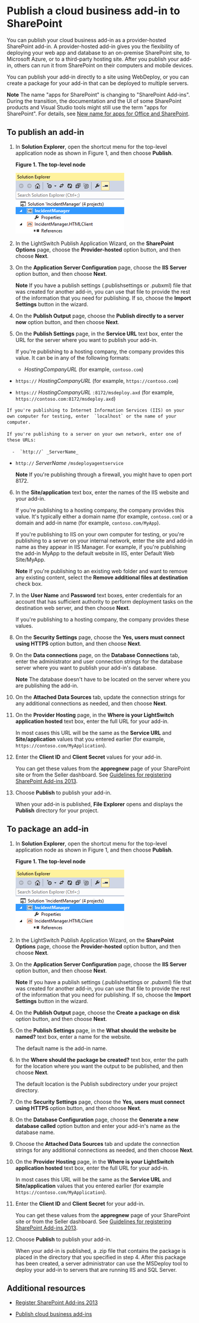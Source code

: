 
# Publish a cloud business add-in to SharePoint
You can publish your cloud business add-in as a provider-hosted SharePoint add-in. A provider-hosted add-in gives you the flexibility of deploying your web app and database to an on-premise SharePoint site, to Microsoft Azure, or to a third-party hosting site. After you publish your add-in, others can run it from SharePoint on their computers and mobile devices.
 
You can publish your add-in directly to a site using WebDeploy, or you can create a package for your add-in that can be deployed to multiple servers.
 

 **Note**  The name "apps for SharePoint" is changing to "SharePoint Add-ins". During the transition, the documentation and the UI of some SharePoint products and Visual Studio tools might still use the term "apps for SharePoint". For details, see  [New name for apps for Office and SharePoint](new-name-for-apps-for-sharepoint.md#bk_newname).
 


## To publish an add-in
<a name="publish"> </a>


1. In  **Solution Explorer**, open the shortcut menu for the top-level application node as shown in Figure 1, and then choose  **Publish**.
    
    **Figure 1. The top-level node**

 

     ![The IncidentManager node](../../images/CBA_IM_18.PNG)
 

 

 
2. In the LightSwitch Publish Application Wizard, on the  **SharePoint Options** page, choose the **Provider-hosted** option button, and then choose **Next**.
    
 
3. On the  **Application Server Configuration** page, choose the **IIS Server** option button, and then choose **Next**.
    
     **Note**  If you have a publish settings (.publishsettings or .pubxml) file that was created for another add-in, you can use that file to provide the rest of the information that you need for publishing. If so, choose the  **Import Settings** button in the wizard.
4. On the  **Publish Output** page, choose the **Publish directly to a server now** option button, and then choose **Next**.
    
 
5. On the  **Publish Settings** page, in the **Service URL** text box, enter the URL for the server where you want to publish your add-in.
    
    If you're publishing to a hosting company, the company provides this value. It can be in any of the following formats:
    
      -  _HostingCompanyURL_ (for example, `contoso.com`)
    
 
  -  `https://` _HostingCompanyURL_ (for example, `https://contoso.com`)
    
 
  -  `https://` _HostingCompanyURL_ `:8172/msdeploy.axd` (for example, `https://contoso.com:8172/msdeploy.axd`)
    
 

    If you're publishing to Internet Information Services (IIS) on your own computer for testing, enter  `localhost` or the name of your computer.
    
    If you're publishing to a server on your own network, enter one of these URLs:
    
      -  `http://` _ServerName_
    
 
  -  `http://` _ServerName_ `/msdeployagentservice`
    
 

     **Note**  If you're publishing through a firewall, you might have to open port 8172.
6. In the  **Site/application** text box, enter the names of the IIS website and your add-in.
    
    If you're publishing to a hosting company, the company provides this value. It's typically either a domain name (for example,  `contoso.com`) or a domain and add-in name (for example,  `contoso.com/MyApp`).
    
    If you're publishing to IIS on your own computer for testing, or you're publishing to a server on your internal network, enter the site and add-in name as they appear in IIS Manager. For example, if you're publishing the add-in MyApp to the default website in IIS, enter Default Web Site/MyApp.
    
     **Note**  If you're publishing to an existing web folder and want to remove any existing content, select the  **Remove additional files at destination** check box.
7. In the  **User Name** and **Password** text boxes, enter credentials for an account that has sufficient authority to perform deployment tasks on the destination web server, and then choose **Next**.
    
    If you're publishing to a hosting company, the company provides these values.
    
 
8. On the  **Security Settings** page, choose the **Yes, users must connect using HTTPS** option button, and then choose **Next**.
    
 
9. On the  **Data connections** page, on the **Database Connections** tab, enter the administrator and user connection strings for the database server where you want to publish your add-in's database.
    
     **Note**  The database doesn't have to be located on the server where you are publishing the add-in.
10. On the  **Attached Data Sources** tab, update the connection strings for any additional connections as needed, and then choose **Next**.
    
 
11. On the  **Provider Hosting** page, in the **Where is your LightSwitch application hosted** text box, enter the full URL for your add-in.
    
    In most cases this URL will be the same as the  **Service URL** and **Site/application** values that you entered earlier (for example, `https://contoso.com/MyApplication`).
    
 
12. Enter the  **Client ID** and **Client Secret** values for your add-in.
    
    You can get these values from the  **appregnew** page of your SharePoint site or from the Seller dashboard. See [Guidelines for registering SharePoint Add-ins 2013](http://msdn.microsoft.com/en-us/library/office/jj687469%28v=office.15%29.aspx).
    
 
13. Choose  **Publish** to publish your add-in.
    
    When your add-in is published,  **File Explorer** opens and displays the **Publish** directory for your project.
    
 

## To package an add-in
<a name="package"> </a>


1. In  **Solution Explorer**, open the shortcut menu for the top-level application node as shown in Figure 1, and then choose  **Publish**.
    
    **Figure 1. The top-level node**

 

     ![The IncidentManager node](../../images/CBA_IM_18.PNG)
 

    
    
 
2. In the LightSwitch Publish Application Wizard, on the  **SharePoint Options** page, choose the **Provider-hosted** option button, and then choose **Next**.
    
 
3. On the  **Application Server Configuration** page, choose the **IIS Server** option button, and then choose **Next**.
    
     **Note**  If you have a publish settings (.publishsettings or .pubxml) file that was created for another add-in, you can use that file to provide the rest of the information that you need for publishing. If so, choose the  **Import Settings** button in the wizard.
4. On the  **Publish Output** page, choose the **Create a package on disk** option button, and then choose **Next**.
    
 
5. On the  **Publish Settings** page, in the **What should the website be named?** text box, enter a name for the website.
    
    The default name is the add-in name.
    
 
6. In the  **Where should the package be created?** text box, enter the path for the location where you want the output to be published, and then choose **Next**.
    
    The default location is the Publish subdirectory under your project directory.
    
 
7. On the  **Security Settings** page, choose the **Yes, users must connect using HTTPS** option button, and then choose **Next**.
    
 
8. On the  **Database Configuration** page, choose the **Generate a new database called** option button and enter your add-in's name as the database name.
    
 
9. Choose the  **Attached Data Sources** tab and update the connection strings for any additional connections as needed, and then choose **Next**.
    
 
10. On the  **Provider Hosting** page, in the **Where is your LightSwitch application hosted** text box, enter the full URL for your add-in.
    
    In most cases this URL will be the same as the  **Service URL** and **Site/application** values that you entered earlier (for example `https://contoso.com/MyApplication`).
    
 
11. Enter the  **Client ID** and **Client Secret** for your add-in.
    
    You can get these values from the  **appregnew** page of your SharePoint site or from the Seller dashboard. See [Guidelines for registering SharePoint Add-ins 2013](http://msdn.microsoft.com/en-us/library/office/jj687469%28v=office.15%29.aspx).
    
 
12. Choose  **Publish** to publish your add-in.
    
    When your add-in is published, a .zip file that contains the package is placed in the directory that you specified in step 4. After this package has been created, a server administrator can use the MSDeploy tool to deploy your add-in to servers that are running IIS and SQL Server.
    
 

## Additional resources
<a name="bk_addresources"> </a>


-  [Register SharePoint Add-ins 2013](register-sharepoint-add-ins-2013.md)
    
 
-  [Publish cloud business add-ins](publish-cloud-business-add-ins.md)
    
 

